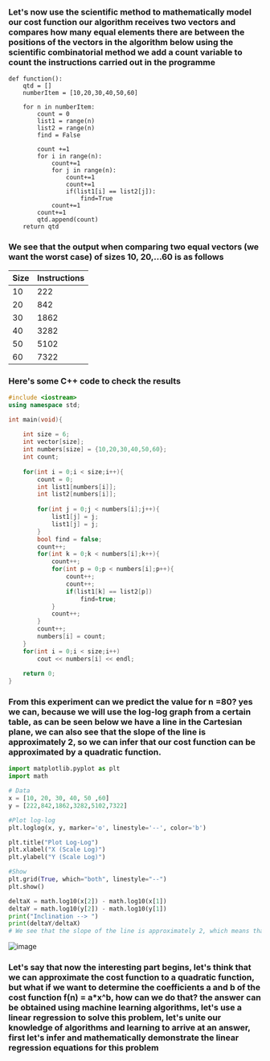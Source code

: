 ### Let's now use the scientific method to mathematically model our cost function our algorithm receives two vectors and compares how many equal elements there are between the positions of the vectors in the algorithm below using the scientific combinatorial method we add a count variable to count the instructions carried out in the programme

```
def function():
    qtd = []
    numberItem = [10,20,30,40,50,60]
    
    for n in numberItem:
        count = 0
        list1 = range(n)
        list2 = range(n)
        find = False
        
        count +=1
        for i in range(n):
            count+=1
            for j in range(n):
                count+=1
                count+=1
                if(list1[i] == list2[j]):
                    find=True
            count+=1
        count+=1
        qtd.append(count)
    return qtd
```
### We see that the output when comparing two equal vectors (we want the worst case) of sizes 10, 20,...60 is as follows


|Size  | Instructions |
|------|--------------|
| 10   |     222      |
| 20   |     842      |
| 30   |     1862     |
| 40   |     3282     |
| 50   |     5102     |
| 60   |     7322     |

### Here's some C++ code to check the results

``` cpp
#include <iostream>
using namespace std;

int main(void){
    
    int size = 6;
    int vector[size];
    int numbers[size] = {10,20,30,40,50,60};
    int count;
    
    for(int i = 0;i < size;i++){
        count = 0;
        int list1[numbers[i]];
        int list2[numbers[i]];
        
        for(int j = 0;j < numbers[i];j++){
            list1[j] = j;
            list1[j] = j;
        }
        bool find = false;
        count++;
        for(int k = 0;k < numbers[i];k++){
            count++;
            for(int p = 0;p < numbers[i];p++){
                count++;
                count++;
                if(list1[k] == list2[p])
                    find=true;
            }
            count++;
        }
        count++;
        numbers[i] = count;
    }
    for(int i = 0;i < size;i++)
        cout << numbers[i] << endl;
        
    return 0;
}
```
### From this experiment can we predict the value for n =80? yes we can, because we will use the log-log graph from a certain table, as can be seen below we have a line in the Cartesian plane, we can also see that the slope of the line is approximately 2, so we can infer that our cost function can be approximated by a quadratic function.

``` py
import matplotlib.pyplot as plt
import math

# Data
x = [10, 20, 30, 40, 50 ,60]
y = [222,842,1862,3282,5102,7322]

#Plot log-log
plt.loglog(x, y, marker='o', linestyle='--', color='b')

plt.title("Plot Log-Log")
plt.xlabel("X (Scale Log)")
plt.ylabel("Y (Scale Log)")

#Show 
plt.grid(True, which="both", linestyle="--")
plt.show()

deltaX = math.log10(x[2]) - math.log10(x[1])
deltaY = math.log10(y[2]) - math.log10(y[1])
print("Inclination --> ")
print(deltaY/deltaX)
# We see that the slope of the line is approximately 2, which means that the cost function can be considered a quadratic function

```
![image](https://github.com/user-attachments/assets/39d4c6c8-70e6-4675-84ee-b2390d3cb727)

### Let's say that now the interesting part begins, let's think that we can approximate the cost function to a quadratic function, but what if we want to determine the coefficients a and b of the cost function f(n) = a*x^b, how can we do that? the answer can be obtained using machine learning algorithms, let's use a linear regression to solve this problem, let's unite our knowledge of algorithms and learning to arrive at an answer, first let's infer and mathematically demonstrate the linear regression equations for this problem
